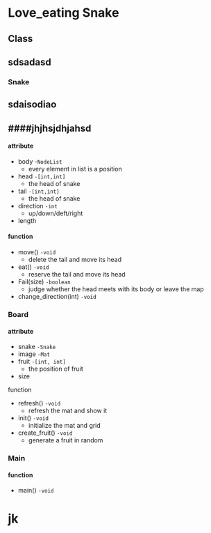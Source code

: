 # Love_eating Snake

## Class
## sdsadasd
### Snake
## sdaisodiao
## ####jhjhsjdhjahsd
#### attribute

- body  -`NodeList`
  - every element in list is a position
- head `-[int,int]`
  - the head of snake
- tail `-[int,int]`
  - the head of snake
- direction `-int`
  - up/down/deft/right
- length

#### function

- move() `-void`
  - delete the tail and move its head
- eat() `-void`
  - reserve the tail and move its head
- Fail(size) `-boolean`
  - judge whether the head meets with its body or leave the map
- change_direction(int) `-void`



### Board

#### attribute

- snake `-Snake`
- image `-Mat`
- fruit `-[int, int]`
  - the position of fruit
- size

function

- refresh() `-void`
  - refresh the mat and show it
- init() `-void`
  - initialize the mat and grid
- create_fruit() `-void`
  - generate a fruit in random


### Main

#### function

- main() `-void`
# jk